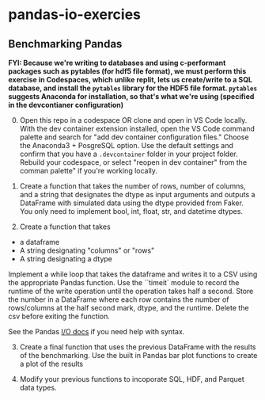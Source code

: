 # pandas-io-exercies

## Benchmarking Pandas

**FYI: Because we're writing to databases and using c-performant packages such as pytables (for hdf5 file format), we must perform this exercise in Codespaces, which unlike replit, lets us create/write to a SQL database, and install the `pytables` library for the HDF5 file format. `pytables` suggests Anaconda for installation, so that's what we're using (specified in the devcontianer configuration)**

0. Open this repo in a codespace OR clone and open in VS Code locally. With the dev container extension installed, open the VS Code command palette and search for "add dev container configuration files." Choose the Anaconda3 + PosgreSQL option. Use the default settings and confirm that you have a `.devcontainer` folder in your project folder. Rebuild your codespace, or select "reopen in dev container" from the comman palette" if you're working locally.

1. Create a function that takes the number of rows, number of columns, and a string that designates the dtype as input arguments and outputs a DataFrame with simulated data using the dtype provided from Faker. You only need to implement bool, int, float, str, and datetime dtypes.

2. Create a function that takes
- a dataframe
- A string designating "columns" or "rows"
- A string designating a dtype

Implement a while loop that takes the dataframe and writes it to a CSV using the appropriate Pandas function. Use the ``timeit`  module to record the runtime of the write operation until the operation takes half a second. Store the number in a DataFrame where each row contains the number of rows/columns at the half second mark, dtype, and the runtime. Delete the csv before exiting the function.

See the Pandas [I/O docs](https://pandas.pydata.org/pandas-docs/stable/user_guide/io.html) if you need help with syntax.

3. Create a final function that uses the previous DataFrame with the results of the benchmarking. Use the built in Pandas bar plot functions to create a plot of the results

4. Modify your previous functions to incoporate SQL, HDF, and Parquet data types.
  
